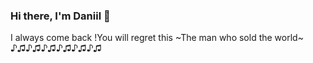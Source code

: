 ### Hi there, I'm Daniil 👋
I always come back
!You will regret this
~The man who sold the world~
♪♫♪♫♪♫♪♫♪♫♪♫
